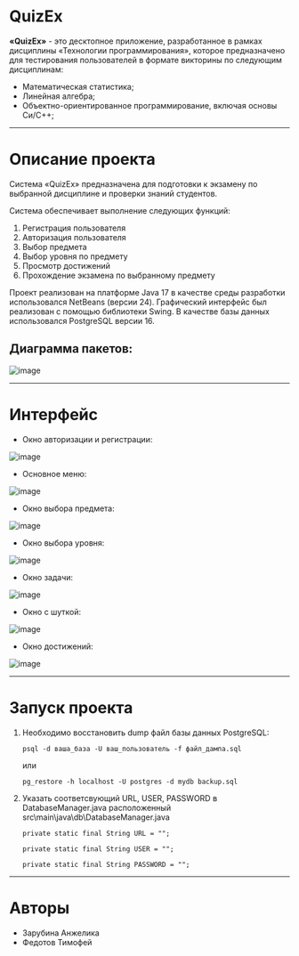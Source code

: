 # QuizEx

**«QuizEx»** - это десктопное приложение, разработанное в рамках дисциплины «Технологии программирования», которое предназначено для тестирования пользователей в формате викторины по следующим дисциплинам: 
+ Математическая статистика; 
+ Линейная алгебра;
+ Объектно-ориентированное программирование, включая основы Си/С++;
____

# Описание проекта

Система «QuizEx» предназначена для подготовки к экзамену по выбранной дисциплине и проверки знаний студентов. 

Система обеспечивает выполнение следующих функций:
1. Регистрация пользователя
2. Авторизация пользователя
3. Выбор предмета
4. Выбор уровня по предмету
5. Просмотр достижений
6. Прохождение экзамена по выбранному предмету

Проект реализован на платформе Java 17 в качестве среды разработки использовался NetBeans (версии 24). 
Графический интерфейс был реализован с помощью библиотеки Swing.
В качестве базы данных использовался PostgreSQL версии 16.

## Диаграмма пакетов:

![image](https://github.com/user-attachments/assets/3057ec17-481c-42c2-b8c2-5c08b5e7492a)

____

# Интерфейс

+ Окно авторизации и регистрации:
  
![image](https://github.com/user-attachments/assets/fef98748-09ae-4f6e-81c4-f6986b6bfb91)

+ Основное меню:
  
![image](https://github.com/user-attachments/assets/e52b1976-fa1d-423b-b7ac-9de2c6589552)

+ Окно выбора предмета:
  
![image](https://github.com/user-attachments/assets/ca86913c-180b-4e2e-b84c-fdca1a90d56d)

+ Окно выбора уровня:
  
![image](https://github.com/user-attachments/assets/498d0e5a-b52d-4438-ac4c-050c38ed0a8d)

+ Окно задачи:
  
![image](https://github.com/user-attachments/assets/f2c7cab9-ffef-4726-9780-672ebbf4a92a)

+ Окно с шуткой:
  
![image](https://github.com/user-attachments/assets/716ca842-c3f0-4d19-8519-3365d5220446)

+ Окно достижений:
  
![image](https://github.com/user-attachments/assets/59fc6383-8bde-4587-84a8-65a6d881c80f)
____

# Запуск проекта

1) Необходимо восстановить dump файл базы данных PostgreSQL:
   
   `psql -d ваша_база -U ваш_пользователь -f файл_дампа.sql`

   или

   `pg_restore -h localhost -U postgres -d mydb backup.sql`
   
2) Указать соответсвующий URL, USER, PASSWORD в DatabaseManager.java расположенный src\main\java\db\DatabaseManager.java

   `private static final String URL = "";`

   `private static final String USER = "";`

   `private static final String PASSWORD = "";`

____

# Авторы

+ Зарубина Анжелика
+ Федотов Тимофей 
